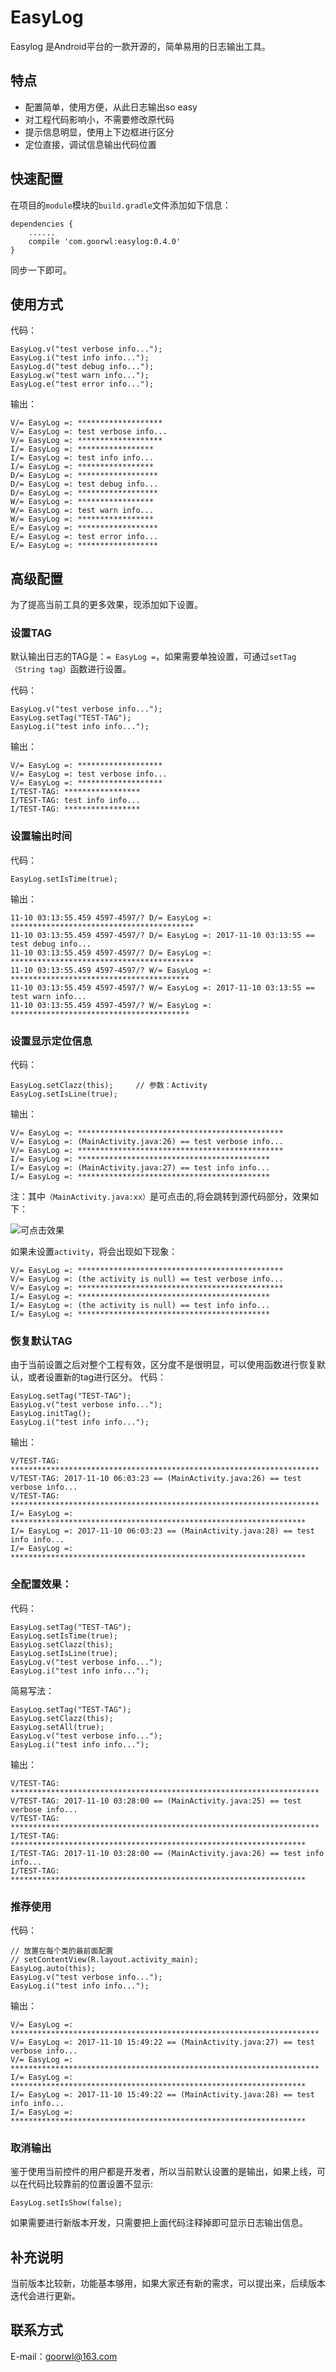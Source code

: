 # EasyLog

Easylog 是Android平台的一款开源的，简单易用的日志输出工具。

## 特点
* 配置简单，使用方便，从此日志输出so easy
* 对工程代码影响小，不需要修改原代码
* 提示信息明显，使用上下边框进行区分
* 定位直接，调试信息输出代码位置

## 快速配置

在项目的`module`模块的`build.gradle`文件添加如下信息：

	dependencies {
		......
    	compile 'com.goorwl:easylog:0.4.0'
	}

同步一下即可。

## 使用方式
代码：

    EasyLog.v("test verbose info...");
    EasyLog.i("test info info...");
    EasyLog.d("test debug info...");
    EasyLog.w("test warn info...");
    EasyLog.e("test error info...");

输出：

	V/= EasyLog =: *******************
	V/= EasyLog =: test verbose info...
	V/= EasyLog =: *******************
	I/= EasyLog =: *****************
	I/= EasyLog =: test info info...
	I/= EasyLog =: *****************
	D/= EasyLog =: ******************
	D/= EasyLog =: test debug info...
	D/= EasyLog =: ******************
	W/= EasyLog =: *****************
	W/= EasyLog =: test warn info...
	W/= EasyLog =: *****************
	E/= EasyLog =: ******************
	E/= EasyLog =: test error info...
	E/= EasyLog =: ******************

## 高级配置
为了提高当前工具的更多效果，现添加如下设置。

### 设置TAG
默认输出日志的TAG是：`= EasyLog =`，如果需要单独设置，可通过`setTag（String tag）`函数进行设置。

代码：

    EasyLog.v("test verbose info...");
    EasyLog.setTag("TEST-TAG");
    EasyLog.i("test info info...");

输出：

    V/= EasyLog =: *******************
    V/= EasyLog =: test verbose info...
    V/= EasyLog =: *******************
    I/TEST-TAG: *****************
    I/TEST-TAG: test info info...
    I/TEST-TAG: *****************


### 设置输出时间
代码：

    EasyLog.setIsTime(true);

输出：

	11-10 03:13:55.459 4597-4597/? D/= EasyLog =: *****************************************
	11-10 03:13:55.459 4597-4597/? D/= EasyLog =: 2017-11-10 03:13:55 == test debug info...
	11-10 03:13:55.459 4597-4597/? D/= EasyLog =: *****************************************
	11-10 03:13:55.459 4597-4597/? W/= EasyLog =: ****************************************
	11-10 03:13:55.459 4597-4597/? W/= EasyLog =: 2017-11-10 03:13:55 == test warn info...
	11-10 03:13:55.459 4597-4597/? W/= EasyLog =: ****************************************

### 设置显示定位信息

代码：

    EasyLog.setClazz(this);		// 参数：Activity
    EasyLog.setIsLine(true);

输出：

	V/= EasyLog =: **********************************************
	V/= EasyLog =: (MainActivity.java:26) == test verbose info...
	V/= EasyLog =: **********************************************
	I/= EasyLog =: *******************************************
	I/= EasyLog =: (MainActivity.java:27) == test info info...
	I/= EasyLog =: *******************************************

注：其中`（MainActivity.java:xx）`是可点击的,将会跳转到源代码部分，效果如下：

![可点击效果](https://i.imgur.com/L2xxh4c.png)

如果未设置`activity`，将会出现如下现象：

	V/= EasyLog =: **********************************************
	V/= EasyLog =: (the activity is null) == test verbose info...
	V/= EasyLog =: **********************************************
	I/= EasyLog =: *******************************************
	I/= EasyLog =: (the activity is null) == test info info...
	I/= EasyLog =: *******************************************

### 恢复默认TAG
由于当前设置之后对整个工程有效，区分度不是很明显，可以使用函数进行恢复默认，或者设置新的tag进行区分。
代码：

	EasyLog.setTag("TEST-TAG");
    EasyLog.v("test verbose info...");
    EasyLog.initTag();
    EasyLog.i("test info info...");

输出：

	V/TEST-TAG: *********************************************************************
	V/TEST-TAG: 2017-11-10 06:03:23 == (MainActivity.java:26) == test verbose info...
	V/TEST-TAG: *********************************************************************
	I/= EasyLog =: ******************************************************************
	I/= EasyLog =: 2017-11-10 06:03:23 == (MainActivity.java:28) == test info info...
	I/= EasyLog =: ******************************************************************


### 全配置效果：

代码：

    EasyLog.setTag("TEST-TAG");
    EasyLog.setIsTime(true);
    EasyLog.setClazz(this);
    EasyLog.setIsLine(true);
    EasyLog.v("test verbose info...");
    EasyLog.i("test info info...");

简易写法：

	EasyLog.setTag("TEST-TAG");
    EasyLog.setClazz(this);
    EasyLog.setAll(true);
    EasyLog.v("test verbose info...");
    EasyLog.i("test info info...");

输出：

	V/TEST-TAG: *********************************************************************
	V/TEST-TAG: 2017-11-10 03:28:00 == (MainActivity.java:25) == test verbose info...
	V/TEST-TAG: *********************************************************************
	I/TEST-TAG: ******************************************************************
	I/TEST-TAG: 2017-11-10 03:28:00 == (MainActivity.java:26) == test info info...
	I/TEST-TAG: ******************************************************************

### 推荐使用

代码：

	// 放置在每个类的最前面配置
	// setContentView(R.layout.activity_main);
    EasyLog.auto(this);
    EasyLog.v("test verbose info...");
    EasyLog.i("test info info...");

输出：

	V/= EasyLog =: *********************************************************************
	V/= EasyLog =: 2017-11-10 15:49:22 == (MainActivity.java:27) == test verbose info...
	V/= EasyLog =: *********************************************************************
	I/= EasyLog =: ******************************************************************
	I/= EasyLog =: 2017-11-10 15:49:22 == (MainActivity.java:28) == test info info...
	I/= EasyLog =: ******************************************************************

### 取消输出

鉴于使用当前控件的用户都是开发者，所以当前默认设置的是输出，如果上线，可以在代码比较靠前的位置设置不显示:

	EasyLog.setIsShow(false);

如果需要进行新版本开发，只需要把上面代码注释掉即可显示日志输出信息。

## 补充说明

当前版本比较新，功能基本够用，如果大家还有新的需求，可以提出来，后续版本迭代会进行更新。

## 联系方式

E-mail：goorwl@163.com
